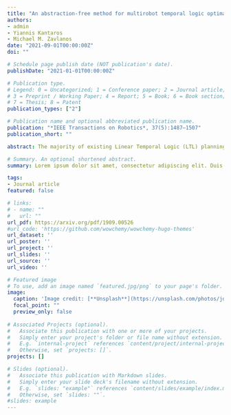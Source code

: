 ```yaml
---
title: "An abstraction-free method for multirobot temporal logic optimal control synthesis" 
authors:
- admin
- Yiannis Kantaros
- Michael M. Zavlanos
date: "2021-09-01T00:00:00Z"
doi: ""

# Schedule page publish date (NOT publication's date).
publishDate: "2021-01-01T00:00:00Z"

# Publication type.
# Legend: 0 = Uncategorized; 1 = Conference paper; 2 = Journal article;
# 3 = Preprint / Working Paper; 4 = Report; 5 = Book; 6 = Book section;
# 7 = Thesis; 8 = Patent
publication_types: ["2"]

# Publication name and optional abbreviated publication name.
publication: "*IEEE Transactions on Robotics*, 37(5):1487–1507"
publication_short: ""

abstract: The majority of existing Linear Temporal Logic (LTL) planning methods rely on the construction of a discrete product automaton, that combines a discrete abstraction of robot mobility and a Buchi automaton that captures the LTL specification. Representing this product automaton as a graph and using graph search techniques, optimal plans that satisfy the LTL task can be synthesized. However, constructing expressive discrete abstractions makes the synthesis problem computationally intractable. In this paper, we propose a new samplingbased LTL planning algorithm that does not require any discrete abstraction of robot mobility. Instead, it incrementally builds trees that explore the product state-space, until a maximum number of iterations is reached or a feasible plan is found. The use of trees makes data storage and graph search tractable, which significantly increases the scalability of our algorithm. To accelerate the construction of feasible plans, we introduce bias in the sampling process which is guided by transitions in the Buchi automaton that belong to the shortest path to the accepting states. We show that our planning algorithm, with and without bias, is probabilistically complete and asymptotically optimal. Finally, we present numerical experiments showing that our method outperforms relevant temporal logic planning methods.

# Summary. An optional shortened abstract.
summary: Lorem ipsum dolor sit amet, consectetur adipiscing elit. Duis posuere tellus ac convallis placerat. Proin tincidunt magna sed ex sollicitudin condimentum.

tags:
- Journal article
featured: false

# links:
# - name: ""
#   url: ""
url_pdf: https://arxiv.org/pdf/1909.00526
#url_code: 'https://github.com/wowchemy/wowchemy-hugo-themes'
url_dataset: ''
url_poster: ''
url_project: ''
url_slides: ''
url_source: ''
url_video: ''

# Featured image
# To use, add an image named `featured.jpg/png` to your page's folder. 
image:
  caption: 'Image credit: [**Unsplash**](https://unsplash.com/photos/jdD8gXaTZsc)'
  focal_point: ""
  preview_only: false
 
# Associated Projects (optional).
#   Associate this publication with one or more of your projects.
#   Simply enter your project's folder or file name without extension.
#   E.g. `internal-project` references `content/project/internal-project/index.md`.
#   Otherwise, set `projects: []`.
projects: []

# Slides (optional).
#   Associate this publication with Markdown slides.
#   Simply enter your slide deck's filename without extension.
#   E.g. `slides: "example"` references `content/slides/example/index.md`.
#   Otherwise, set `slides: ""`.
#slides: example
---
```

<!--{{% callout note %}}
Click the *Cite* button above to demo the feature to enable visitors to import publication metadata into their reference management software.
{{% /callout %}}

{{% callout note %}}
Create your slides in Markdown - click the *Slides* button to check out the example.
{{% /callout %}}

Supplementary notes can be added here, including [code, math, and images](https://wowchemy.com/docs/writing-markdown-latex/).
-->